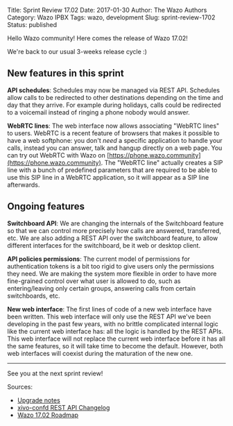 Title: Sprint Review 17.02
Date: 2017-01-30
Author: The Wazo Authors
Category: Wazo IPBX
Tags: wazo, development
Slug: sprint-review-1702
Status: published

Hello Wazo community! Here comes the release of Wazo 17.02!

We're back to our usual 3-weeks release cycle :)

New features in this sprint
---------------------------

**API schedules**: Schedules may now be managed via REST API. Schedules allow calls to be redirected to other destinations depending on the time and day that they arrive. For example during holidays, calls could be redirected to a voicemail instead of ringing a phone nobody would answer.

**WebRTC lines**: The web interface now allows associating "WebRTC lines" to users. WebRTC is a recent feature of browsers that makes it possible to have a web softphone: you don't _need_ a specific application to handle your calls, instead you can answer, talk and hangup directly on a web page. You can try out WebRTC with Wazo on [https://phone.wazo.community](https://phone.wazo.community). The "WebRTC line" actually creates a SIP line with a bunch of predefined parameters that are required to be able to use this SIP line in a WebRTC application, so it will appear as a SIP line afterwards.

Ongoing features
----------------

**Switchboard API**: We are changing the internals of the Switchboard feature so that we can control more precisely how calls are answered, transferred, etc. We are also adding a REST API over the switchboard feature, to allow different interfaces for the switchboard, be it web or desktop client.

**API policies permissions**: The current model of permissions for authentication tokens is a bit too rigid to give users only the permissions they need. We are making the system more flexible in order to have more fine-grained control over what user is allowed to do, such as entering/leaving only certain groups, answering calls from certain switchboards, etc.

**New web interface**: The first lines of code of a new web interface have been written. This web interface will only use the REST API we've been developing in the past few years, with no brittle complicated internal logic like the current web interface has: all the logic is handled by the REST APIs. This web interface will not replace the current web interface before it has all the same features, so it will take time to become the default. However, both web interfaces will coexist during the maturation of the new one.

---

See you at the next sprint review!

Sources:

* [Upgrade notes](http://documentation.wazo.community/en/wazo-17.02/upgrade/upgrade.html#upgrade-notes)
* [xivo-confd REST API Changelog](http://documentation.wazo.community/en/wazo-17.02/api_sdk/rest_api/confd/changelog.html)
* [Wazo 17.02 Roadmap](https://projects.wazo.community/versions/254)
